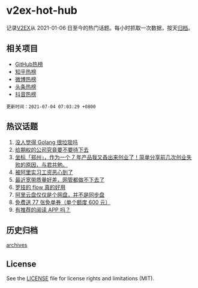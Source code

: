 # v2ex-hot-hub

 记录[V2EX](https://www.v2ex.com/)从 2021-01-06 日至今的热门话题。每小时抓取一次数据，按天[归档](archives)。
 
 ## 相关项目

- [GitHub热榜](https://github.com/snaildev/github-hot-hub)
- [知乎热榜](https://github.com/snaildev/zhihu-hot-hub)
- [微博热榜](https://github.com/snaildev/weibo-hot-hub)
- [头条热榜](https://github.com/snaildev/toutiao-hot-hub)
- [抖音热榜](https://github.com/snaildev/douyin-hot-hub)


 `更新时间：2021-07-04 07:03:29 +0800`

## 热议话题

1. [没人觉得 Golang 很垃圾吗](https://www.v2ex.com/t/787343)
1. [给期权的公司究竟要不要待下去](https://www.v2ex.com/t/787259)
1. [坐标「郑州」，作为一个 7 年产品我又叒出来创业了！简单分享前几次创业失败的原因，与君共勉。](https://www.v2ex.com/t/787263)
1. [被阿里实习工资恶心到了](https://www.v2ex.com/t/787351)
1. [最近宽带质量好差，网管都做不下去了](https://www.v2ex.com/t/787299)
1. [罗技的 flow 真的好用](https://www.v2ex.com/t/787272)
1. [阿里云盘仅仅是个网盘，并不是同步盘](https://www.v2ex.com/t/787258)
1. [免费送 77 张免单券（单个额度 600 元）](https://www.v2ex.com/t/787329)
1. [有推荐的阅读 APP 吗？](https://www.v2ex.com/t/787310)

## 历史归档

[archives](archives)

## License

See the [LICENSE](LICENSE) file for license rights and limitations (MIT).
